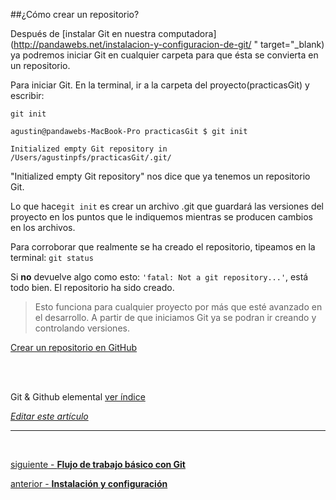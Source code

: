 ##¿Cómo crear un repositorio?


Después de [instalar Git en nuestra computadora](http://pandawebs.net/instalacion-y-configuracion-de-git/ " target="_blank) ya podremos iniciar Git en cualquier carpeta para que ésta se convierta en un repositorio.

Para iniciar Git. En la terminal, ir a la carpeta del proyecto(practicasGit) y escribir:

`git init`

```console
agustin@pandawebs-MacBook-Pro practicasGit $ git init

Initialized empty Git repository in /Users/agustinpfs/practicasGit/.git/
```

"Initialized empty Git repository" nos dice que ya tenemos un repositorio Git.


Lo que hace`git init` es crear un archivo .git que guardará las versiones del proyecto en los puntos que le indiquemos mientras se producen cambios en los archivos.


Para corroborar que realmente se ha creado el repositorio, tipeamos en la terminal:
`git status`

Si **no** devuelve algo como esto: `'fatal: Not a git repository...'`, está todo bien.
El repositorio ha sido creado.

> Esto funciona para cualquier proyecto por más que esté avanzado en el desarrollo.
A partir de que iniciamos Git ya se podran ir creando y controlando versiones.

[Crear un repositorio en GitHub](https://github.com/Pandawebs/Git-y-GitHub-elemental/blob/master/funcionamiento-de-github.md)

<br>
<br>

<!-- Inicio links índice y github -->


<span class="link-to-index-git">Git & Github elemental [ ver índice](http://pandawebs.net/git-github-elemental/)</span>

<em>[Editar este artículo](https://github.com/Pandawebs/Git-y-GitHub-elemental/edit/master/crear-un-repositorio.md)</em>




<!-- Fin links índice y github -->

<hr>


<br>

[siguiente - **Flujo de trabajo básico con Git**](https://github.com/Pandawebs/Git-y-GitHub-elemental/blob/master/flujo-de-trabajo-basico-con-git.md) 

[anterior - **Instalación y configuración**](https://github.com/Pandawebs/Git-y-GitHub-elemental/blob/master/instalacion-y-configuracion-de-git.md) 
